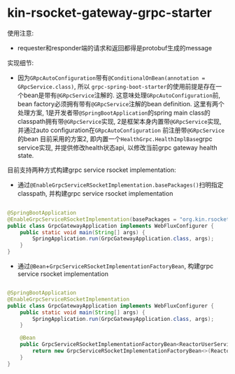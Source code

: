 # kin-rsocket-gateway-grpc-starter

使用注意:

* requester和responder端的请求和返回都得是protobuf生成的message

实现细节:

* 因为`GRpcAutoConfiguration`带有`@ConditionalOnBean(annotation = GRpcService.class)`, 所以
  `grpc-spring-boot-starter`的使用前提是存在一个bean是带有`@GRpcService`注解的. 这意味处理`GRpcAutoConfiguration`前, bean
  factory必须拥有带有`@GRpcService`注解的bean definition. 这里有两个处理方案, 1是开发者带`@SpringBootApplication`的spring main class的
  classpath拥有带`@GRpcService`实现, 2是框架本身内置带`@GRpcService`实现, 并通过auto configuration在`GRpcAutoConfiguration`
  前注册带`@GRpcService`的bean 目前采用的方案2, 即内置一个`HealthGrpc.HealthImplBase`grpc service实现, 并提供修改health状态api, 以修改当前grpc gateway
  health state.

目前支持两种方式构建grpc service rsocket implementation:

* 通过`@EnableGrpcServiceRSocketImplementation.basePackages()`扫明指定classpath, 并构建grpc service rsocket implementation

```java

@SpringBootApplication
@EnableGrpcServiceRSocketImplementation(basePackages = "org.kin.rsocket.example")
public class GrpcGatewayApplication implements WebFluxConfigurer {
    public static void main(String[] args) {
        SpringApplication.run(GrpcGatewayApplication.class, args);
    }
}
```

* 通过`@Bean`+`GrpcServiceRSocketImplementationFactoryBean`, 构建grpc service rsocket implementation

```java

@SpringBootApplication
@EnableGrpcServiceRSocketImplementation
public class GrpcGatewayApplication implements WebFluxConfigurer {
    public static void main(String[] args) {
        SpringApplication.run(GrpcGatewayApplication.class, args);
    }

    @Bean
    public GrpcServiceRSocketImplementationFactoryBean<ReactorUserServiceGrpc.UserServiceImplBase> userService() {
        return new GrpcServiceRSocketImplementationFactoryBean<>(ReactorUserServiceGrpc.UserServiceImplBase.class);
    }
}
```